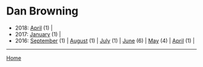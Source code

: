 # Dan Browning

  * 2018: 
      [April](./dan-browning-2018-04.md) (1) | 
  * 2017: 
      [January](./dan-browning-2017-01.md) (1) | 
  * 2016: 
      [September](./dan-browning-2016-09.md) (1) | 
      [August](./dan-browning-2016-08.md) (1) | 
      [July](./dan-browning-2016-07.md) (1) | 
      [June](./dan-browning-2016-06.md) (6) | 
      [May](./dan-browning-2016-05.md) (4) | 
      [April](./dan-browning-2016-04.md) (1) | 

----

[Home](../)
